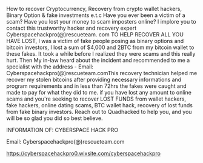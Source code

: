 
How to recover Cryptocurrency, Recovery from crypto wallet hackers, Binary Option & fake investments e.t.c Have you ever been a victim of a scam? Have you lost your money to scam imposters online? I implore you to contact this trustworthy hacker and recovery expert Cyberspacehackpro(@)rescueteam. com TO HELP RECOVER ALL YOU HAVE LOST, I was a victim of fake people posing as binary options and bitcoin investors, I lost a sum of $4,000 and 2BTC from my bitcoin wallet to these fakes. It took a while before I realized they were scams and this really hurt. Then My in-law heard about the incident and recommended to me a specialist with the address - Email: Cyberspacehackpro(@)rescueteam.comThis recovery technician helped me recover my stolen bitcoins after providing necessary informations and program requirements and in less than 72hrs the fakes were caught and made to pay for what they did to me. if you have lost any amount to online scams and you're seeking to recover LOST FUNDS from wallet hackers, fake hackers, online dating scams, BTC wallet hack, recovery of lost funds from fake binary investors. Reach out to Quadhacked to help you, and you will be so glad you did so best believe.

INFORMATION OF: CYBERSPACE HACK PRO

Email: Cyberspacehackpro(@)rescueteam.com

https://cyberspacehackpro0.wixsite.com/cyberspacehackpro
